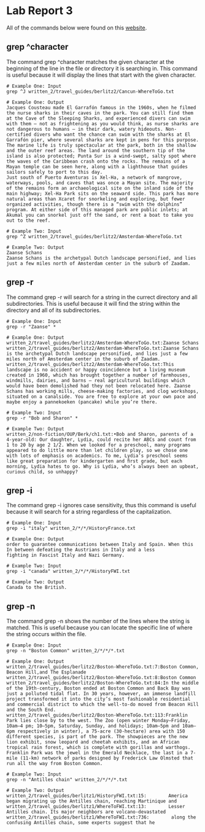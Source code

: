 # Lab Report 3

All of the commands below were found on this [website](https://www.digitalocean.com/community/tutorials/grep-command-in-linux-unix).

## grep ^character
The command grep ^character matches the given character at the beginning of the line in the file or directory it is searching in. This command is useful because it will display the lines that start with the given character. 
```
# Example One: Input
grep ^J written_2/travel_guides/berlitz2/Cancun-WhereToGo.txt 

```
```
# Example One: Output 
Jacques Cousteau made El Garrafón famous in the 1960s, when he filmed the nurse sharks in their caves in the park. You can still find them at the Cave of the Sleeping Sharks, and experienced divers can swim with them — not as frightening as you would think, as nurse sharks are not dangerous to humans — in their dark, watery hideouts. Non-certified divers who want the chance can swim with the sharks at El Garrafón pier, where several sharks are kept in pens for this purpose. The marine life is truly spectacular at the park, both in the shallow and the outer reef areas. The land around the southern tip of the island is also protected; Punta Sur is a wind-swept, salty spot where the waves of the Caribbean crash onto the rocks. The remains of a Mayan temple can be seen here, along with a lighthouse that guides sailors safely to port to this day.
Just south of Puerto Aventuras is Xel-Ha, a network of mangrove, waterways, pools, and caves that was once a Mayan site. The majority of the remains form an archaeological site on the inland side of the main highway; Xel-Ha Park sits on the seaward side. This park has more natural areas than Xcaret for snorkeling and exploring, but fewer organized activities, though there is a “swim with the dolphins” program. At either side of this managed park are public inlets; at Akumal you can snorkel just off the sand, or rent a boat to take you out to the reef.
```
```
# Example Two: Input
grep ^Z written_2/travel_guides/berlitz2/Amsterdam-WhereToGo.txt

```
```
# Example Two: Output
Zaanse Schans
Zaanse Schans is the archetypal Dutch landscape personified, and lies just a few miles north of Amsterdam center in the suburb of Zaadam.

```


## grep -r
The command grep -r will search for a string in the currect directory and all subdirectories. This is useful because it will find the string within the directory and all of its subdirectories. 
```
# Example One: Input
grep -r "Zaanse" *
```
```
# Example One: Output
written_2/travel_guides/berlitz2/Amsterdam-WhereToGo.txt:Zaanse Schans
written_2/travel_guides/berlitz2/Amsterdam-WhereToGo.txt:Zaanse Schans is the archetypal Dutch landscape personified, and lies just a few miles north of Amsterdam center in the suburb of Zaadam.
written_2/travel_guides/berlitz2/Amsterdam-WhereToGo.txt:This landscape is no accident or happy coincidence but a living museum created in 1960, which has brought together a number of farmhouses, windmills, dairies, and barns — real agricultural buildings which would have been demolished had they not been relocated here. Zaanse Schans has working mills, cheese-making factories, and clog workshops, situated on a canalside. You are free to explore at your own pace and maybe enjoy a pannekoeken (pancake) while you’re there.
```
```
# Example Two: Input
grep -r "Bob and Sharon" *
```
```
# Example Two: Output
written_2/non-fiction/OUP/Berk/ch1.txt:•Bob and Sharon, parents of a 4-year-old: Our daughter, Lydia, could recite her ABCs and count from 1 to 20 by age 2 1/2. When we looked for a preschool, many programs appeared to do little more than let children play, so we chose one with lots of emphasis on academics. To me, Lydia’s preschool seems like great preparation for kindergarten and ﬁrst grade, but each morning, Lydia hates to go. Why is Lydia, who’s always been an upbeat, curious child, so unhappy?
```

## grep -i
The command grep -i ignores case sensitivity, thus this command is useful because it will search for a string regardless of the capitalization. 
```
# Example One: Input
grep -i "italy" written_2/*/*/HistoryFrance.txt
```
```
# Example One: Output
order to guarantee communications between Italy and Spain. When this
In between defeating the Aus­trians in Italy and a less
fighting in Fascist Italy and Nazi Germany.
```
```
# Example Two: Input
grep -i "canada" written_2/*/*/HistoryFWI.txt
```
```
# Example Two: Output
Canada to the British.
```

## grep -n
The command grep -n shows the number of the lines where the string is matched. This is useful because you can locate the specific line of where the string occurs within the file. 
```
# Example One: Input
grep -n "Boston Common" written_2/*/*/*.txt
```
```
# Example One: Output
written_2/travel_guides/berlitz2/Boston-WhereToGo.txt:7:Boston Common, Beacon Hill,and The Esplanade
written_2/travel_guides/berlitz2/Boston-WhereToGo.txt:8:Boston Common
written_2/travel_guides/berlitz2/Boston-WhereToGo.txt:84:In the middle of the 19th-century, Boston ended at Boston Common and Back Bay was just a polluted tidal flat. In 30 years, however, an immense landfill project transformed it into the city’s most fashionable residential and commercial district to which the well-to-do moved from Beacon Hill and the South End.
written_2/travel_guides/berlitz2/Boston-WhereToGo.txt:113:Franklin Park lies close by to the west. The Zoo (open winter Monday–Friday, 10am–4 pm; 10–5pm, Saturday, Sunday, and holidays; 10am–5pm and 10am–6pm respectively in winter), a 75-acre (30-hectare) area with 150 different species, is part of the park. The showpieces are the new lion exhibit, snow leopard and cheetah exhibits, and an African tropical rain forest, which is complete with gorillas and warthogs. Franklin Park was the jewel in the Emerald Necklace, the last in a 7-mile (11-km) network of parks designed by Frederick Law Olmsted that run all the way from Boston Common.
```
```
# Example Two: Input
grep -n "Antilles chain" written_2/*/*/*.txt
```
```
# Example Two: Output
written_2/travel_guides/berlitz1/HistoryFWI.txt:15:        America began migrating up the Antilles chain, reaching Martinique and
written_2/travel_guides/berlitz1/WhereToFWI.txt:13:        Lesser Antilles chain. Its major neighbors are volcano-devastated
written_2/travel_guides/berlitz1/WhereToFWI.txt:736:        along the confusing Antilles chain, some experts suggest that he
```


